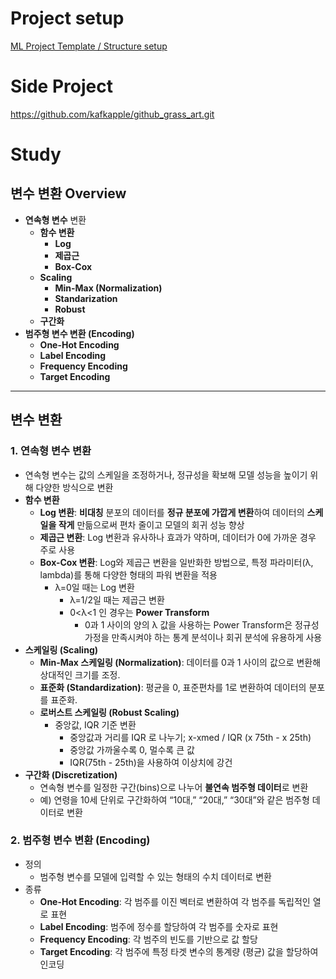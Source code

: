 # Project setup

[ML Project Template / Structure setup](https://www.notion.so/ML-Project-Template-Structure-setup-12f596a3652f80b7b038fb009d8c4e61?pvs=21) 

# Side Project

https://github.com/kafkapple/github_grass_art.git

# Study

## 변수 변환 Overview

- **연속형 변수** 변환
    - **함수 변환**
        - **Log**
        - **제곱근**
        - **Box-Cox**
    - **Scaling**
        - **Min-Max (Normalization)**
        - **Standarization**
        - **Robust**
    - **구간화**
- **범주형 변수 변환 (Encoding)**
    - **One-Hot Encoding**
    - **Label Encoding**
    - **Frequency Encoding**
    - **Target Encoding**

---

## 변수 변환

### 1. **연속형 변수 변환**

- 연속형 변수는 값의 스케일을 조정하거나, 정규성을 확보해 모델 성능을 높이기 위해 다양한 방식으로 변환
- **함수 변환**
    - **Log 변환**: **비대칭** 분포의 데이터를 **정규 분포에 가깝게 변환**하여 데이터의 **스케일을 작게** 만듦으로써 편차 줄이고 모델의 회귀 성능 향상
    - **제곱근 변환**: Log 변환과 유사하나 효과가 약하며, 데이터가 0에 가까운 경우 주로 사용
    - **Box-Cox 변환**: Log와 제곱근 변환을 일반화한 방법으로, 특정 파라미터(λ, lambda)를 통해 다양한 형태의 파워 변환을 적용
        - λ=0일 때는 Log 변환
            - λ=1/2일 때는 제곱근 변환
            - 0<λ<1 인 경우는 **Power Transform**
                - 0과 1 사이의 양의 λ 값을 사용하는 Power Transform은 정규성 가정을 만족시켜야 하는 통계 분석이나 회귀 분석에 유용하게 사용
- **스케일링 (Scaling)**
    - **Min-Max 스케일링 (Normalization)**: 데이터를 0과 1 사이의 값으로 변환해 상대적인 크기를 조정.
    - **표준화 (Standardization)**: 평균을 0, 표준편차를 1로 변환하여 데이터의 분포를 표준화.
    - **로버스트 스케일링 (Robust Scaling)**
        - 중앙값, IQR 기준 변환
            - 중앙값과 거리를 IQR 로 나누기; x-xmed / IQR (x 75th - x 25th)
            - 중앙값 가까울수록 0, 멀수록 큰 값
            - IQR(75th - 25th)을 사용하여 이상치에 강건
- **구간화 (Discretization)**
    - 연속형 변수를 일정한 구간(bins)으로 나누어 **불연속 범주형 데이터**로 변환
    - 예) 연령을 10세 단위로 구간화하여 “10대,” “20대,” “30대”와 같은 범주형 데이터로 변환

### 2. **범주형 변수 변환 (Encoding)**

- 정의
    - 범주형 변수를 모델에 입력할 수 있는 형태의 수치 데이터로 변환
- 종류
    - **One-Hot Encoding**: 각 범주를 이진 벡터로 변환하여 각 범주를 독립적인 열로 표현
    - **Label Encoding**: 범주에 정수를 할당하여 각 범주를 숫자로 표현
    - **Frequency Encoding**: 각 범주의 빈도를 기반으로 값 할당
    - **Target Encoding**: 각 범주에 특정 타겟 변수의 통계량 (평균) 값을 할당하여 인코딩